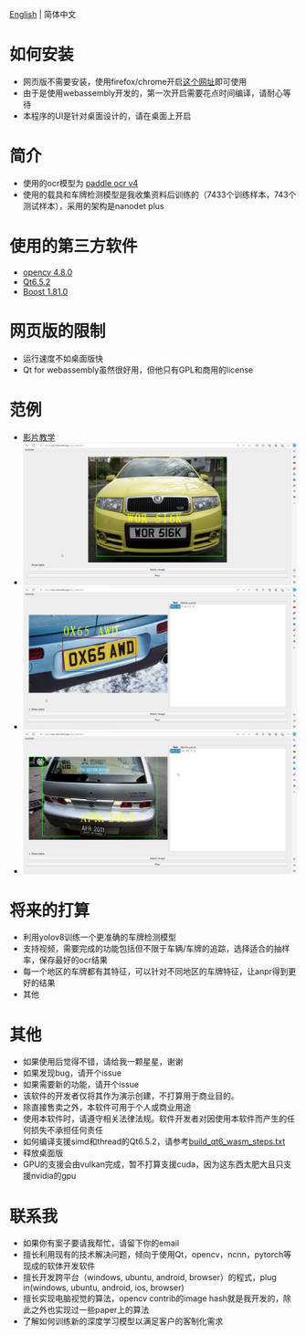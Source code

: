 [English](./readme.md) | 简体中文

# 如何安装

- 网页版不需要安装，使用firefox/chrome开启[这个网址](https://anpr-task.netlify.app/anpr_tasks.html)即可使用
- 由于是使用webassembly开发的，第一次开启需要花点时间编译，请耐心等待
- 本程序的UI是针对桌面设计的，请在桌面上开启

# 简介

- 使用的ocr模型为 [paddle ocr v4](https://github.com/PaddlePaddle/PaddleOCR)
- 使用的载具和车牌检测模型是我收集资料后训练的（7433个训练样本，743个测试样本），采用的架构是nanodet plus

# 使用的第三方软件

- [opencv 4.8.0](https://github.com/opencv/opencv)
- [Qt6.5.2](https://www.qt.io/)
- [Boost 1.81.0](https://www.boost.org/)

# 网页版的限制

- 运行速度不如桌面版快
- Qt for webassembly虽然很好用，但他只有GPL和商用的license

# 范例

- [影片教学](https://www.youtube.com/watch?v=Eyp1smxac1k)
- ![例子1](./imgs/anpr_00.png)
- ![例子2](./imgs/anpr_01.png)
- ![例子3](./imgs/anpr_02.png)

# 将来的打算

- 利用yolov8训练一个更准确的车牌检测模型
- 支持视频，需要完成的功能包括但不限于车辆/车牌的追踪，选择适合的抽样率，保存最好的ocr结果
- 每一个地区的车牌都有其特征，可以针对不同地区的车牌特征，让anpr得到更好的结果
- 其他

# 其他

- 如果使用后觉得不错，请给我一颗星星，谢谢
- 如果发现bug，请开个issue
- 如果需要新的功能，请开个issue
- 该软件的开发者仅将其作为演示创建，不打算用于商业目的。
- 除直接售卖之外，本软件可用于个人或商业用途
- 使用本软件时，请遵守相关法律法规。软件开发者对因使用本软件而产生的任何损失不承担任何责任
- 如何编译支援simd和thread的Qt6.5.2，请参考[build_qt6_wasm_steps.txt](https://github.com/stereomatchingkiss/object_detection_and_alarm/blob/main/build_qt6_wasm_steps.txt)
- 释放桌面版
- GPU的支援会由vulkan完成，暂不打算支援cuda，因为这东西太肥大且只支援nvidia的gpu

# 联系我

- 如果你有案子要请我帮忙，请留下你的email
- 擅长利用现有的技术解决问题，倾向于使用Qt，opencv，ncnn，pytorch等现成的软体开发软件
- 擅长开发跨平台（windows, ubuntu, android, browser）的程式，plug in(windows, ubuntu, android, ios, browser)
- 擅长实现电脑视觉的算法，opencv contrib的image hash就是我开发的，除此之外也实现过一些paper上的算法
- 了解如何训练新的深度学习模型以满足客户的客制化需求